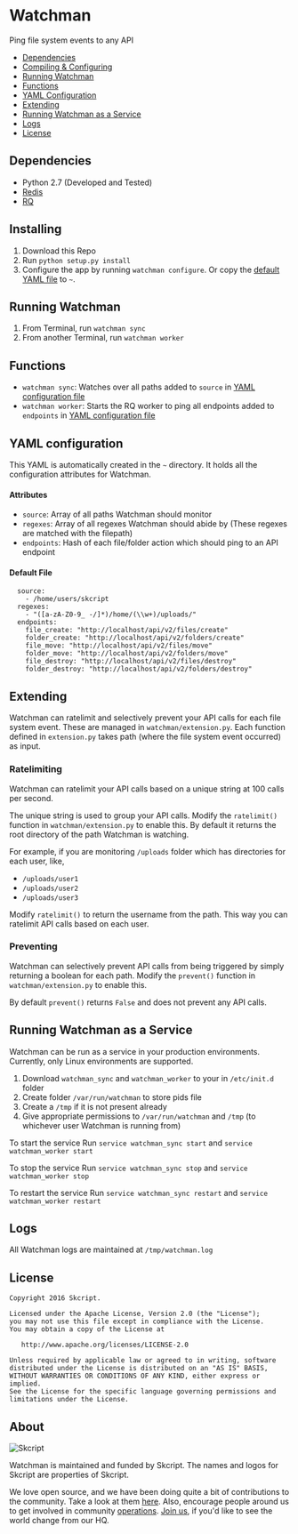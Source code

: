 # Watchman
Ping file system events to any API

* [Dependencies](#dependencies)
* [Compiling & Configuring](#compiling--configuring)
* [Running Watchman](#running-watchman)
* [Functions](#functions)
* [YAML Configuration](#yaml-config)
* [Extending](#extending)
* [Running Watchman as a Service](#running-watchman-as-a-service)
* [Logs](#logs)
* [License](#license)

## Dependencies
* Python 2.7 (Developed and Tested)
* [Redis](http://redis.io/)
* [RQ](http://python-rq.org)

## Installing
1. Download this Repo
2. Run `python setup.py install`
3. Configure the app by running `watchman configure`. Or copy the [default YAML file](#yaml-config) to `~`.

## Running Watchman
1. From Terminal, run `watchman sync`
2. From another Terminal, run `watchman worker`

## Functions
* `watchman sync`: Watches over all paths added to `source` in [YAML configuration file](#yaml-config)
* `watchman worker`: Starts the RQ worker to ping all endpoints added to `endpoints` in [YAML configuration file](#yaml-config)

## YAML configuration
This YAML is automatically created in the `~` directory. It holds all the configuration attributes for Watchman.

#### Attributes
* `source`: Array of all paths Watchman should monitor
* `regexes`: Array of all regexes Watchman should abide by (These regexes are matched with the filepath)
* `endpoints`: Hash of each file/folder action which should ping to an API endpoint

#### Default File
```
  source:
    - /home/users/skcript
  regexes:
    - "([a-zA-Z0-9_ -/]*)/home/(\\w+)/uploads/"
  endpoints:
    file_create: "http://localhost/api/v2/files/create"
    folder_create: "http://localhost/api/v2/folders/create"
    file_move: "http://localhost/api/v2/files/move"
    folder_move: "http://localhost/api/v2/folders/move"
    file_destroy: "http://localhost/api/v2/files/destroy"
    folder_destroy: "http://localhost/api/v2/folders/destroy"
```

## Extending
Watchman can ratelimit and selectively prevent your API calls for each file
system event. These are managed in `watchman/extension.py`. Each function defined
in `extension.py` takes path (where the file system event occurred) as input.

### Ratelimiting
Watchman can ratelimit your API calls based on a unique string at 100 calls
per second.

The unique string is used to group your API calls. Modify the `ratelimit()`
function in `watchman/extension.py` to enable this. By default it returns the
root directory of the path Watchman is watching.

For example, if you are monitoring `/uploads` folder which has directories for
each user, like,
- `/uploads/user1`
- `/uploads/user2`
- `/uploads/user3`

Modify `ratelimit()` to return the username from the path. This way you can
ratelimit API calls based on each user.

### Preventing
Watchman can selectively prevent API calls from being triggered by simply
returning a boolean for each path. Modify the `prevent()` function in
`watchman/extension.py` to enable this.

By default `prevent()` returns `False` and does not prevent any API calls.

## Running Watchman as a Service
Watchman can be run as a service in your production environments. Currently,
only Linux environments are supported.

1. Download `watchman_sync` and `watchman_worker` to your in `/etc/init.d` folder
2. Create folder `/var/run/watchman` to store pids file
3. Create a `/tmp` if it is not present already
4. Give appropriate permissions to `/var/run/watchman` and `/tmp` (to whichever user Watchman is running from)

To start the service
Run `service watchman_sync start` and `service watchman_worker start`

To stop the service
Run `service watchman_sync stop` and `service watchman_worker stop`

To restart the service
Run `service watchman_sync restart` and `service watchman_worker restart`

## Logs
All Watchman logs are maintained at `/tmp/watchman.log`

License
--------

    Copyright 2016 Skcript.

    Licensed under the Apache License, Version 2.0 (the "License");
    you may not use this file except in compliance with the License.
    You may obtain a copy of the License at

       http://www.apache.org/licenses/LICENSE-2.0

    Unless required by applicable law or agreed to in writing, software
    distributed under the License is distributed on an "AS IS" BASIS,
    WITHOUT WARRANTIES OR CONDITIONS OF ANY KIND, either express or implied.
    See the License for the specific language governing permissions and
    limitations under the License.

About
-----

![Skcript](http://www.skcript.com/static/skcript_norm.png)

Watchman is maintained and funded by Skcript. The names and logos for
Skcript are properties of Skcript.

We love open source, and we have been doing quite a bit of contributions to the community. Take a look at them [here][skcriptoss]. Also, encourage people around us to get involved in community [operations][community]. [Join us][hiring], if you'd like to see the world change from our HQ.

[skcriptoss]: http://skcript.github.io/
[community]: http://www.skcript.com/community?utm_source=github
[hiring]: http://www.skcript.com/careers?utm_source=github
